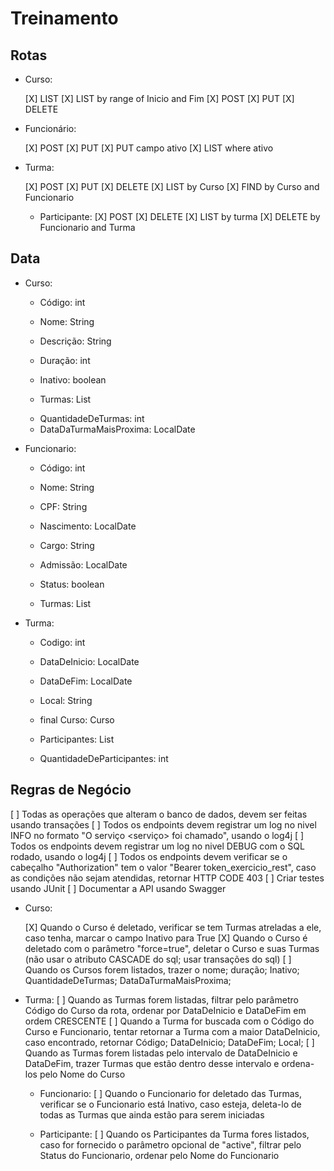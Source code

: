 # Treinamento

## Rotas

- Curso:

  [X] LIST
  [X] LIST by range of Inicio and Fim
  [X] POST
  [X] PUT
  [X] DELETE

- Funcionário:

  [X] POST
  [X] PUT
  [X] PUT campo ativo
  [X] LIST where ativo

- Turma:

  [X] POST
  [X] PUT
  [X] DELETE
  [X] LIST by Curso
  [X] FIND by Curso and Funcionario

  - Participante:
    [X] POST
    [X] DELETE
    [X] LIST by turma
    [X] DELETE by Funcionario and Turma

## Data

- Curso:

  - Código: int
  - Nome: String
  - Descrição: String
  - Duração: int
  - Inativo: boolean

  - Turmas: List<Turma>

  [//]: # "Virtual"

  - QuantidadeDeTurmas: int
  - DataDaTurmaMaisProxima: LocalDate

- Funcionario:

  - Código: int
  - Nome: String
  - CPF: String
  - Nascimento: LocalDate
  - Cargo: String
  - Admissão: LocalDate
  - Status: boolean

  - Turmas: List<Turma>

- Turma:

  - Codigo: int
  - DataDeInicio: LocalDate
  - DataDeFim: LocalDate
  - Local: String

  - final Curso: Curso

  - Participantes: List<Funcionario>

  [//]: # "Virtual"

  - QuantidadeDeParticipantes: int

## Regras de Negócio

[ ] Todas as operações que alteram o banco de dados, devem ser feitas usando transações
[ ] Todos os endpoints devem registrar um log no nivel INFO no formato "O serviço <serviço> foi chamado", usando o log4j
[ ] Todos os endpoints devem registrar um log no nivel DEBUG com o SQL rodado, usando o log4j
[ ] Todos os endpoints devem verificar se o cabeçalho "Authorization" tem o valor "Bearer token_exercicio_rest", caso as condições não sejam atendidas, retornar HTTP CODE 403
[ ] Criar testes usando JUnit
[ ] Documentar a API usando Swagger

- Curso:

  [X] Quando o Curso é deletado, verificar se tem Turmas atreladas a ele, caso tenha, marcar o campo Inativo para True
  [X] Quando o Curso é deletado com o parâmetro "force=true", deletar o Curso e suas Turmas (não usar o atributo CASCADE do sql; usar transações do sql)
  [ ] Quando os Cursos forem listados, trazer o nome; duração; Inativo; QuantidadeDeTurmas; DataDaTurmaMaisProxima;

- Turma:
  [ ] Quando as Turmas forem listadas, filtrar pelo parâmetro Código do Curso da rota, ordenar por DataDeInicio e DataDeFim em ordem CRESCENTE
  [ ] Quando a Turma for buscada com o Código do Curso e Funcionario, tentar retornar a Turma com a maior DataDeInicio, caso encontrado, retornar Código; DataDeInicio; DataDeFim; Local;
  [ ] Quando as Turmas forem listadas pelo intervalo de DataDeInicio e DataDeFim, trazer Turmas que estão dentro desse intervalo e ordena-los pelo Nome do Curso

  - Funcionario:
    [ ] Quando o Funcionario for deletado das Turmas, verificar se o Funcionario está Inativo, caso esteja, deleta-lo de todas as Turmas que ainda estão para serem iniciadas

  - Participante:
    [ ] Quando os Participantes da Turma fores listados, caso for fornecido o parâmetro opcional de "active", filtrar pelo Status do Funcionario, ordenar pelo Nome do Funcionario
